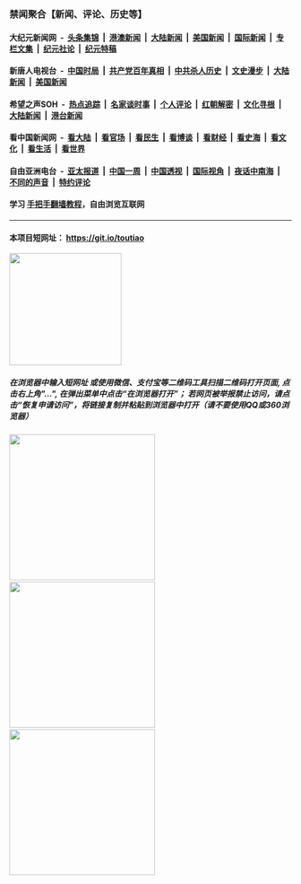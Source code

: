 ### 禁闻聚合【新闻、评论、历史等】

#### 大纪元新闻网 &nbsp;-&nbsp; [头条集锦](indexes/E头条集锦.md?t=03010902) &nbsp;|&nbsp; [港澳新闻](indexes/E港澳新闻.md?t=03010902)  &nbsp;|&nbsp; [大陆新闻](indexes/E大陆新闻.md?t=03010902) &nbsp;|&nbsp; [美国新闻](indexes/E美国新闻.md?t=03010902) &nbsp;|&nbsp; [国际新闻](indexes/E国际新闻.md?t=03010902) &nbsp;|&nbsp; [专栏文集](indexes/E专栏文集.md?t=03010902) &nbsp;|&nbsp; [纪元社论](indexes/E纪元社论.md?t=03010902) &nbsp;|&nbsp; [纪元特稿](indexes/E纪元特稿.md?t=03010902) 

#### 新唐人电视台 &nbsp;-&nbsp; [中国时局](indexes/N中国时局.md?t=03010902) &nbsp;|&nbsp; [共产党百年真相](indexes/N共产党百年真相.md?t=03010902) &nbsp;|&nbsp; [中共杀人历史](indexes/N中共杀人历史.md?t=03010902) &nbsp;|&nbsp; [文史漫步](indexes/N文史漫步.md?t=03010902) &nbsp;|&nbsp; [大陆新闻](indexes/N大陆新闻.md?t=03010902) &nbsp;|&nbsp; [美国新闻](indexes/N美国新闻.md?t=03010902)

#### 希望之声SOH &nbsp;-&nbsp; [热点追踪](indexes/H热点追踪.md?t=03010902) &nbsp;|&nbsp; [名家谈时事](indexes/H名家谈时事.md?t=03010902) &nbsp;|&nbsp; [个人评论](indexes/H个人评论.md?t=03010902)  &nbsp;|&nbsp; [红朝解密](indexes/H红朝解密.md?t=03010902) &nbsp;|&nbsp; [文化寻根](indexes/H文化寻根.md?t=03010902) &nbsp;|&nbsp; [大陆新闻](indexes/H大陆新闻.md?t=03010902) &nbsp;|&nbsp; [港台新闻](indexes/H港台新闻.md?t=03010902)

#### 看中国新闻网 &nbsp;-&nbsp; [看大陆](indexes/S看大陆.md?t=03010902) &nbsp;|&nbsp; [看官场](indexes/S看官场.md?t=03010902) &nbsp;|&nbsp; [看民生](indexes/S看民生.md?t=03010902)  &nbsp;|&nbsp; [看博谈](indexes/S看博谈.md?t=03010902) &nbsp;|&nbsp; [看财经](indexes/S看财经.md?t=03010902) &nbsp;|&nbsp; [看史海](indexes/S看史海.md?t=03010902) &nbsp;|&nbsp; [看文化](indexes/S看文化.md?t=03010902) &nbsp;|&nbsp; [看生活](indexes/S看生活.md?t=03010902) &nbsp;|&nbsp; [看世界](indexes/S看世界.md?t=03010902)

#### 自由亚洲电台 &nbsp;-&nbsp; [亚太报道](indexes/R亚太报道.md?t=03010902) &nbsp;|&nbsp; [中国一周](indexes/R中国一周.md?t=03010902) &nbsp;|&nbsp; [中国透视](indexes/R中国透视.md?t=03010902)  &nbsp;|&nbsp; [国际视角](indexes/R国际视角.md?t=03010902) &nbsp;|&nbsp; [夜话中南海](indexes/R夜话中南海.md?t=03010902) &nbsp;|&nbsp; [不同的声音](indexes/R不同的声音.md?t=03010902) &nbsp;|&nbsp; [特约评论](indexes/R特约评论.md?t=03010902)

#### 学习 [手把手翻墙教程](https://github.com/gfw-breaker/guides/wiki)，自由浏览互联网

----

#### 本项目短网址： https://git.io/toutiao
<img src="https://raw.githubusercontent.com/gfw-breaker/banned-news/master/scripts/img/qr.png" width="200px"/>  

##### 在浏览器中输入短网址 或使用微信、支付宝等二维码工具扫描二维码打开页面, 点击右上角"...", 在弹出菜单中点击“在浏览器打开”； 若网页被举报禁止访问，请点击“恢复申请访问”，将链接复制并粘贴到浏览器中打开（请不要使用QQ或360浏览器）

<img src="https://raw.githubusercontent.com/gfw-breaker/banned-news/master/scripts/img/1.png" width="260px"/> &nbsp; <img src="https://raw.githubusercontent.com/gfw-breaker/banned-news/master/scripts/img/2.png" width="260px"/> &nbsp; <img src="https://raw.githubusercontent.com/gfw-breaker/banned-news/master/scripts/img/3.png" width="260px"/>
